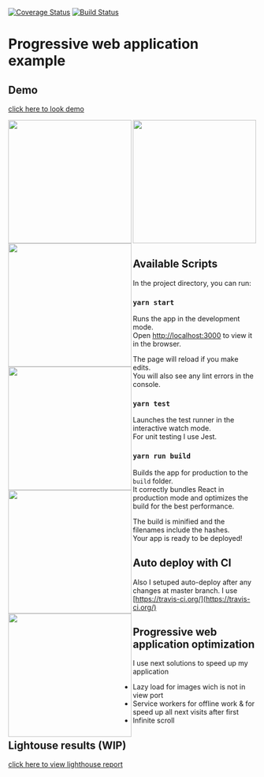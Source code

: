 [![Coverage Status](https://coveralls.io/repos/github/jimbokid/PWA/badge.svg?branch=master&service=github)](https://coveralls.io/github/jimbokid/PWA?branch=master)
[![Build Status](https://travis-ci.org/jimbokid/PWA.svg?branch=master)](https://travis-ci.org/jimbokid/PWA)

# Progressive web application example

## Demo
[click here to look demo](https://react-pwa-d4fd9.firebaseapp.com/)

<div>
<img src="../assets/screenshots/main_screen.jpg?raw=true" width="250" align="left"> 
<img src="../assets/screenshots/movie_detail.jpg?raw=true" width="250" align="left">
<img src="../assets/screenshots/search_by_genre.jpg?raw=true" width="250" align="left">
<img src="../assets/screenshots/search_panel.jpg?raw=true" width="250" align="left">
<img src="../assets/screenshots/search_results.jpg?raw=true" width="250" align="left">
<img src="../assets/screenshots/phone_desktop.jpg?raw=true" width="250">
</div>

## Available Scripts

In the project directory, you can run:

### `yarn start`

Runs the app in the development mode.<br>
Open [http://localhost:3000](http://localhost:3000) to view it in the browser.

The page will reload if you make edits.<br>
You will also see any lint errors in the console.

### `yarn test`

Launches the test runner in the interactive watch mode.<br>
For unit testing I use Jest.

### `yarn run build`

Builds the app for production to the `build` folder.<br>
It correctly bundles React in production mode and optimizes the build for the best performance.

The build is minified and the filenames include the hashes.<br>
Your app is ready to be deployed!

## Auto deploy with CI

Also I setuped auto-deploy after any changes at master branch.
I use [https://travis-ci.org/](https://travis-ci.org/)

## Progressive web application optimization

I use next solutions to speed up my application
- Lazy load for images wich is not in view port
- Service workers for offline work & for speed up all next visits after first
- Infinite scroll

## Lightouse results (WIP)
[click here to view lighthouse report](https://googlechrome.github.io/lighthouse/viewer/?gist=d133973a0fd70c377be07f0914abe76e)

